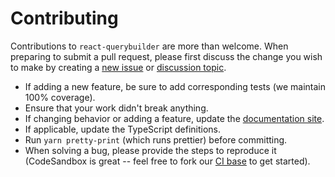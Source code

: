 # Contributing

Contributions to `react-querybuilder` are more than welcome. When preparing to submit a pull request, please first discuss the change you wish to make by creating a [new issue](/react-querybuilder/react-querybuilder/issues/new) or [discussion topic](/react-querybuilder/react-querybuilder/discussions/new).

- If adding a new feature, be sure to add corresponding tests (we maintain 100% coverage).
- Ensure that your work didn't break anything.
- If changing behavior or adding a feature, update the [documentation site](/react-querybuilder/react-querybuilder.github.io/).
- If applicable, update the TypeScript definitions.
- Run `yarn pretty-print` (which runs prettier) before committing.
- When solving a bug, please provide the steps to reproduce it (CodeSandbox is great -- feel free to fork our [CI base](https://codesandbox.io/s/oq8ts) to get started).

